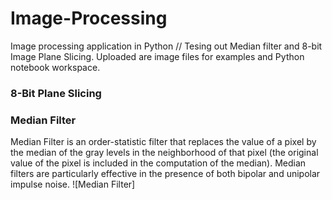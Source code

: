 # Image-Processing
Image processing application in Python //
Tesing out Median filter and 8-bit Image Plane Slicing. Uploaded are image files for examples and Python notebook workspace.

### 8-Bit Plane Slicing


### Median Filter
Median Filter is an order-statistic filter that replaces the value of a pixel by the median of the gray levels in the neighborhood of that pixel (the original value of the pixel is included in the computation of the median). Median filters are particularly effective in the presence of both bipolar and unipolar impulse noise.
![Median Filter]
